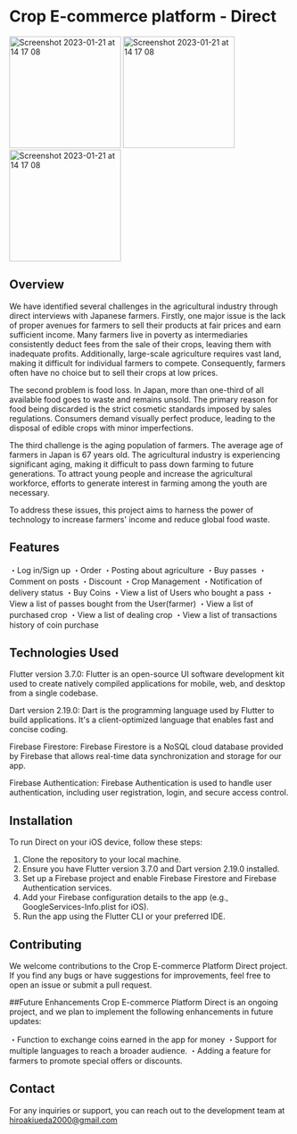 # Crop E-commerce platform - Direct

<img width="200" alt="Screenshot 2023-01-21 at 14 17 08" src="https://github.com/Hiroaki-hey-jude/pomodolo/assets/76618285/8802cab9-fda7-4a23-a0ea-b2c5400ff597">
<img width="200" alt="Screenshot 2023-01-21 at 14 17 08" src="https://github.com/Hiroaki-hey-jude/pomodolo/assets/76618285/568b658f-d09a-4176-b83d-11a878353edb">
<img width="200" alt="Screenshot 2023-01-21 at 14 17 08" src="https://github.com/Hiroaki-hey-jude/pomodolo/assets/76618285/53536970-5f40-4c2a-88f2-0d95c7e7c0fd">

## Overview
We have identified several challenges in the agricultural industry through direct interviews with Japanese farmers. Firstly, one major issue is the lack of proper avenues for farmers to sell their products at fair prices and earn sufficient income. Many farmers live in poverty as intermediaries consistently deduct fees from the sale of their crops, leaving them with inadequate profits. Additionally, large-scale agriculture requires vast land, making it difficult for individual farmers to compete. Consequently, farmers often have no choice but to sell their crops at low prices.

The second problem is food loss. In Japan, more than one-third of all available food goes to waste and remains unsold. The primary reason for food being discarded is the strict cosmetic standards imposed by sales regulations. Consumers demand visually perfect produce, leading to the disposal of edible crops with minor imperfections.

The third challenge is the aging population of farmers. The average age of farmers in Japan is 67 years old. The agricultural industry is experiencing significant aging, making it difficult to pass down farming to future generations. To attract young people and increase the agricultural workforce, efforts to generate interest in farming among the youth are necessary.

To address these issues, this project aims to harness the power of technology to increase farmers' income and reduce global food waste.

## Features
・Log in/Sign up
・Order
・Posting about agriculture
・Buy passes
・Comment on posts
・Discount
・Crop Management
・Notification of delivery status
・Buy Coins
・View a list of  Users who bought a pass
・View a list of passes bought from the User(farmer)
・View a list of purchased crop
・View a list of dealing crop
・View a list of transactions history of coin purchase

## Technologies Used
Flutter version 3.7.0: Flutter is an open-source UI software development kit used to create natively compiled applications for mobile, web, and desktop from a single codebase.

Dart version 2.19.0: Dart is the programming language used by Flutter to build applications. It's a client-optimized language that enables fast and concise coding.

Firebase Firestore: Firebase Firestore is a NoSQL cloud database provided by Firebase that allows real-time data synchronization and storage for our app.

Firebase Authentication: Firebase Authentication is used to handle user authentication, including user registration, login, and secure access control.


## Installation
To run Direct on your iOS device, follow these steps:

1. Clone the repository to your local machine.
2. Ensure you have Flutter version 3.7.0 and Dart version 2.19.0 installed.
3. Set up a Firebase project and enable Firebase Firestore and Firebase Authentication services.
4. Add your Firebase configuration details to the app (e.g., GoogleServices-Info.plist for iOS).
5. Run the app using the Flutter CLI or your preferred IDE.

## Contributing
We welcome contributions to the Crop E-commerce Platform Direct project. If you find any bugs or have suggestions for improvements, feel free to open an issue or submit a pull request.

##Future Enhancements
Crop E-commerce Platform Direct is an ongoing project, and we plan to implement the following enhancements in future updates:

・Function to exchange coins earned in the app for money
・Support for multiple languages to reach a broader audience.
・Adding a feature for farmers to promote special offers or discounts.


## Contact
For any inquiries or support, you can reach out to the development team at hiroakiueda2000@gmail.com


